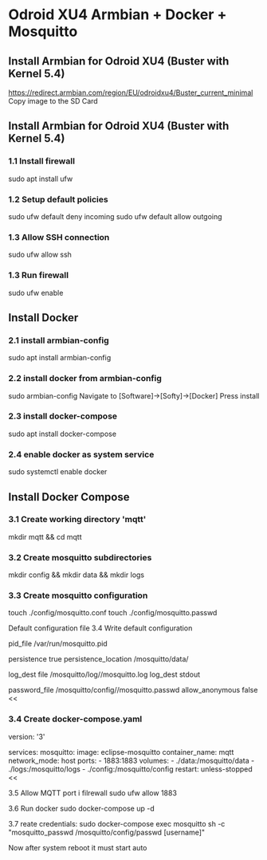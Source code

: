 # Odroid XU4 Armbian + Docker + Mosquitto

## Install Armbian for Odroid XU4 (Buster with Kernel 5.4)
https://redirect.armbian.com/region/EU/odroidxu4/Buster_current_minimal
Copy image to the SD Card

## Install Armbian for Odroid XU4 (Buster with Kernel 5.4)
### 1.1 Install firewall
sudo apt install ufw

### 1.2 Setup default policies
sudo ufw default deny incoming
sudo ufw default allow outgoing

### 1.3 Allow SSH connection
sudo ufw allow ssh

### 1.3 Run firewall
sudo ufw enable

## Install Docker
### 2.1 install armbian-config
sudo apt install armbian-config

### 2.2 install docker from armbian-config
sudo armbian-config
Navigate to [Software]->[Softy]->[Docker]
Press install

### 2.3 install docker-compose
sudo apt install docker-compose

### 2.4 enable docker as system service
sudo systemctl enable docker

## Install Docker Compose

### 3.1 Create working directory 'mqtt'
mkdir mqtt && cd mqtt

### 3.2 Create mosquitto subdirectories
mkdir config && mkdir data && mkdir logs

### 3.3 Create mosquitto configuration
touch ./config/mosquitto.conf
touch ./config/mosquitto.passwd

Default configuration file 
3.4 Write default configuration
>>
pid_file /var/run/mosquitto.pid

persistence true
persistence_location /mosquitto/data/

log_dest file /mosquitto/log//mosquitto.log
log_dest stdout

password_file /mosquitto/config//mosquitto.passwd
allow_anonymous false
<<

### 3.4 Create docker-compose.yaml
>>
version: '3'

services:
	mosquitto:
		image: eclipse-mosquitto
		container_name: mqtt
		network_mode: host
		ports:
			- 1883:1883
		volumes:
			- ./data:/mosquitto/data
			- ./logs:/mosquitto/logs
			- ./config:/mosquitto/config
		restart: unless-stopped
<<

3.5 Allow MQTT port i filrewall
sudo ufw allow 1883

3.6 Run docker
sudo docker-compose up -d

3.7 reate credentials:
sudo docker-compose exec mosquitto sh -c "mosquitto_passwd /mosquitto/config/passwd [username]"

Now after system reboot it must start auto

